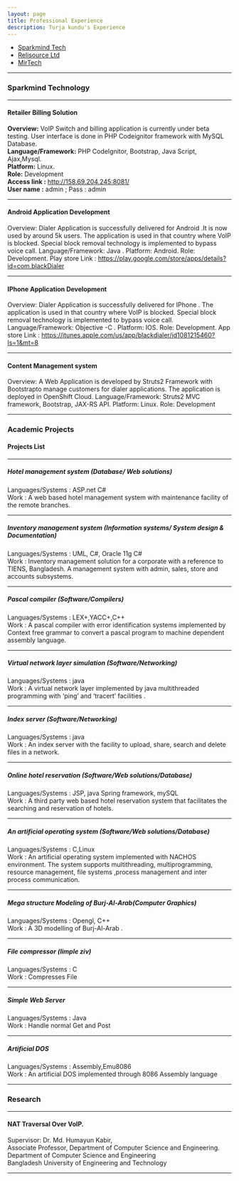 ```yaml
---
layout: page
title: Professional Experience
description: Turja kundu's Experience
---
```


<div class="navbar">
<div class="navbar-inner">
<ul class="nav">
<li><a href="#spark">Sparkmind Tech</a></li>
<li><a href="#reli">Relisource Ltd</a></li>
<li><a href="#mir"> MirTech </a></li>
</ul>
</div>
</div>

---

### <a name="spark"></a>Sparkmind Technology


---

#### Retailer  Billing Solution
<b>Overview:</b>  VoIP Switch and billing application is currently under beta testing. User interface is done in PHP Codeignitor framework with MySQL Database. <br/>
<b>Language/Framework:</b>   PHP  CodeIgnitor, Bootstrap, Java Script, Ajax,Mysql. <br/>
<b>Platform:</b> Linux. <br/>
<b>Role:</b> Development <br/>
<b>Access link :</b>   http://158.69.204.245:8081/  <br/>
<b>User name :</b> admin ; Pass : admin <br/>


---

#### Android Application Development
Overview:  Dialer Application is successfully delivered for Android  .It is now used by around 5k users. The application is used in that country where VoIP is blocked. Special block removal technology is implemented to bypass voice call. 
Language/Framework: Java .
Platform: Android.
Role: Development.
Play store Link : https://play.google.com/store/apps/details?id=com.blackDialer


---

#### IPhone Application Development
Overview: Dialer Application is successfully delivered for IPhone . The application is used in that country where VoIP is blocked. Special block removal technology is implemented to bypass voice call.
Language/Framework: Objective -C .
Platform: IOS.
Role: Development.
App store Link :  https://itunes.apple.com/us/app/blackdialer/id1081215460?ls=1&mt=8


---

#### Content Management system
Overview: A Web Application is developed by Struts2 Framework with Bootstrapto manage customers for dialer applications. The application is deployed in OpenShift Cloud.
Language/Framework: Struts2 MVC framework, Bootstrap, JAX-RS API.
Platform: Linux.
Role: Development


---

### <a name="Projects"></a>Academic Projects

#### Projects List

---

##### Hotel management system (Database/ Web solutions)
Languages/Systems : ASP.net C#<br/>
Work : A web based hotel management system with maintenance facility of the remote branches. <br/>

---

##### Inventory management system (Information systems/ System design &  Documentation)
Languages/Systems : UML, C#, Oracle  11g C#<br/>
Work : Inventory management solution for a corporate with a reference to TIENS, Bangladesh. A management system with admin, sales, store and accounts subsystems.<br/>

---

##### Pascal compiler (Software/Compilers)
Languages/Systems : LEX+,YACC+,C++<br/>
Work : A pascal compiler with error identification systems implemented by Context free grammar to convert a pascal program to machine dependent assembly language.<br/>

---	

##### Virtual network layer simulation (Software/Networking)
Languages/Systems : java <br/>
Work : A virtual network layer implemented by java multithreaded programming with ‘ping’ and ‘tracert’ facilities .<br/>

--- 

##### Index server (Software/Networking)
Languages/Systems : java <br/>
Work : An index server with the facility to upload, share, search and delete files in a network.<br/>

--- 

##### Online hotel reservation (Software/Web solutions/Database)
Languages/Systems : JSP, java Spring framework, mySQL <br/>
Work : A third party web based hotel reservation system that facilitates the searching and reservation of hotels.<br/>

---

##### An artificial operating system (Software/Web solutions/Database)
Languages/Systems : C,Linux <br/>
Work : An artificial operating system implemented with NACHOS environment. The system supports multithreading, multiprogramming,  resource management, file systems ,process management and inter process communication.<br/>

---

##### Mega structure Modeling of Burj-Al-Arab(Computer Graphics)
Languages/Systems : Opengl, C++ <br/>
Work : A 3D modelling of Burj-Al-Arab .<br/>	

---

##### File compressor (limple ziv) 
Languages/Systems : C <br/>
Work : Compresses File <br/>

---

##### Simple Web Server
Languages/Systems : Java <br/>
Work : Handle normal Get and Post <br/>	

---

##### Artificial DOS
Languages/Systems : Assembly,Emu8086<br/>
Work : An artificial DOS implemented through 8086 Assembly language <br/>

---






### <a name="thesis"></a> Research

---

#### NAT Traversal Over VoIP. 
Supervisor: Dr. Md. Humayun Kabir,<br/>
Associate Professor, Department of Computer Science and Engineering.	<br/>
Department of Computer Science and Engineering<br/>
Bangladesh University of Engineering and Technology<br/>

---
